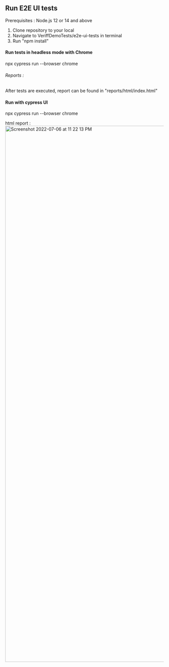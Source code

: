 ## Run E2E UI tests
Prerequisites : Node.js 12 or 14 and above
 
1. Clone repository to your local
2. Navigate to VeriffDemoTests/e2e-ui-tests in terminal
3. Run "npm install"

#### Run tests in headless mode with Chrome
 npx cypress run --browser chrome
###### Reports : 
After tests are executed, report can be found in "reports/html/index.html"

#### Run with cypress UI
 npx cypress run --browser chrome


html report : 
 <img width="1703" alt="Screenshot 2022-07-06 at 11 22 13 PM" src="https://user-images.githubusercontent.com/32265029/177615522-77d6ed01-8d40-4201-a683-99208adee31b.png">
